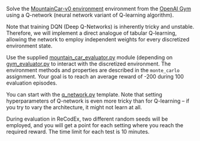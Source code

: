 Solve the [MountainCar-v0 environment](https://gym.openai.com/envs/MountainCar-v0)
environment from the [OpenAI Gym](https://gym.openai.com/) using a Q-network
(neural network variant of Q-learning algorithm).

Note that training DQN (Deep Q-Networks) is inherently tricky and unstable.
Therefore, we will implement a direct analogue of tabular Q-learning, allowing
the network to employ independent weights for every discretized environment state.

Use the supplied [mountain_car_evaluator.py](https://github.com/ufal/npfl114/tree/master/labs/11/mountain_car_evaluator.py)
module (depending on [gym_evaluator.py](https://github.com/ufal/npfl114/tree/master/labs/11/gym_evaluator.py)
to interact with the discretized environment. The environment
methods and properties are described in the `monte_carlo` assignment.
Your goal is to reach an average reward of -200 during 100 evaluation episodes.

You can start with the [q_network.py](https://github.com/ufal/npfl114/tree/master/labs/12/q_network.py)
template. Note that setting hyperparameters of
Q-network is even more tricky than for Q-learning – if you try to vary the
architecture, it might not learn at all.

During evaluation in ReCodEx, two different random seeds will be employed, and
you will get a point for each setting where you reach the required reward.
The time limit for each test is 10 minutes.
